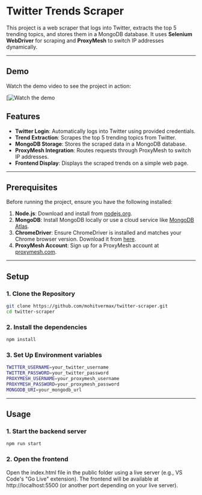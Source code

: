 # Twitter Trends Scraper

This project is a web scraper that logs into Twitter, extracts the top 5 trending topics, and stores them in a MongoDB database. It uses **Selenium WebDriver** for scraping and **ProxyMesh** to switch IP addresses dynamically.

---

## Demo

Watch the demo video to see the project in action:

[![Watch the demo](https://drive.google.com/file/d/1bSzeKSiwhvDrrVPMrbRv6CIu-uwy9qC-/preview)

## Features

- **Twitter Login**: Automatically logs into Twitter using provided credentials.
- **Trend Extraction**: Scrapes the top 5 trending topics from Twitter.
- **MongoDB Storage**: Stores the scraped data in a MongoDB database.
- **ProxyMesh Integration**: Routes requests through ProxyMesh to switch IP addresses.
- **Frontend Display**: Displays the scraped trends on a simple web page.

---

## Prerequisites

Before running the project, ensure you have the following installed:

1. **Node.js**: Download and install from [nodejs.org](https://nodejs.org/).
2. **MongoDB**: Install MongoDB locally or use a cloud service like [MongoDB Atlas](https://www.mongodb.com/cloud/atlas).
3. **ChromeDriver**: Ensure ChromeDriver is installed and matches your Chrome browser version. Download it from [here](https://sites.google.com/chromium.org/driver/).
4. **ProxyMesh Account**: Sign up for a ProxyMesh account at [proxymesh.com](https://proxymesh.com/).

---

## Setup

### 1. Clone the Repository

```bash
git clone https://github.com/mohitvermax/twitter-scraper.git
cd twitter-scraper
```

### 2. Install the dependencies

```bash
npm install
```

### 3. Set Up Environment variables

```bash
TWITTER_USERNAME=your_twitter_username
TWITTER_PASSWORD=your_twitter_password
PROXYMESH_USERNAME=your_proxymesh_username
PROXYMESH_PASSWORD=your_proxymesh_password
MONGODB_URI=your_mongodb_url
```

---

## Usage

### 1. Start the backend server

```bash
npm run start
```

### 2. Open the frontend

Open the index.html file in the public folder using a live server (e.g., VS Code's "Go Live" extension). The frontend will be available at http://localhost:5500 (or another port depending on your live server).

